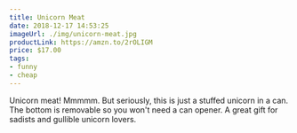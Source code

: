 ```yaml
---
title: Unicorn Meat
date: 2018-12-17 14:53:25
imageUrl: ./img/unicorn-meat.jpg
productLink: https://amzn.to/2rOLIGM
price: $17.00
tags:
- funny
- cheap
---
```


Unicorn meat! Mmmmm. But seriously, this is just a stuffed unicorn in a can. The bottom is removable so you won't need a can opener. A great gift for sadists and gullible unicorn lovers.
